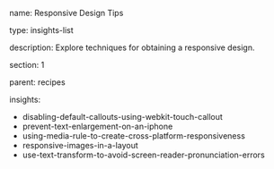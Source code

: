 name: Responsive Design Tips

type: insights-list

description: Explore techniques for obtaining a responsive design. 

section: 1

parent: recipes

insights:
  - disabling-default-callouts-using-webkit-touch-callout
  - prevent-text-enlargement-on-an-iphone
  - using-media-rule-to-create-cross-platform-responsiveness
  - responsive-images-in-a-layout
  - use-text-transform-to-avoid-screen-reader-pronunciation-errors
